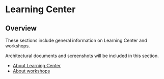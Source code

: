 # Learning Center

## Overview

These sections include general information on Learning Center and workshops.

Architectural documents and screenshots will be included in this section.

- [About Learning Center](about-learning-center.md)
- [About workshops](about-workshops.md)
